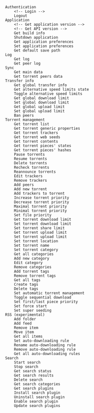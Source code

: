     Authentication
        <!-- Login -->
        Logout
    Application
        <!-- Get application version -->
        <!-- Get API version -->
        Get build info
        Shutdown application
        Get application preferences
        Set application preferences
        Get default save path
    Log
        Get log
        Get peer log
    Sync
        Get main data
        Get torrent peers data
    Transfer info
        Get global transfer info
        Get alternative speed limits state
        Toggle alternative speed limits
        Get global download limit
        Set global download limit
        Get global upload limit
        Set global upload limit
        Ban peers
    Torrent management
        Get torrent list
        Get torrent generic properties
        Get torrent trackers
        Get torrent web seeds
        Get torrent contents
        Get torrent pieces' states
        Get torrent pieces' hashes
        Pause torrents
        Resume torrents
        Delete torrents
        Recheck torrents
        Reannounce torrents
        Edit trackers
        Remove trackers
        Add peers
        Add new torrent
        Add trackers to torrent
        Increase torrent priority
        Decrease torrent priority
        Maximal torrent priority
        Minimal torrent priority
        Set file priority
        Get torrent download limit
        Set torrent download limit
        Set torrent share limit
        Get torrent upload limit
        Set torrent upload limit
        Set torrent location
        Set torrent name
        Set torrent category
        Get all categories
        Add new category
        Edit category
        Remove categories
        Add torrent tags
        Remove torrent tags
        Get all tags
        Create tags
        Delete tags
        Set automatic torrent management
        Toggle sequential download
        Set first/last piece priority
        Set force start
        Set super seeding
    RSS (experimental)
        Add folder
        Add feed
        Remove item
        Move item
        Get all items
        Set auto-downloading rule
        Rename auto-downloading rule
        Remove auto-downloading rule
        Get all auto-downloading rules
    Search
        Start search
        Stop search
        Get search status
        Get search results
        Delete search
        Get search categories
        Get search plugins
        Install search plugin
        Uninstall search plugin
        Enable search plugin
        Update search plugins

